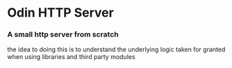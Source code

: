 # Odin HTTP Server

### A small http server from scratch

the idea to doing this is to understand the underlying logic taken for granted when using libraries and third party modules

